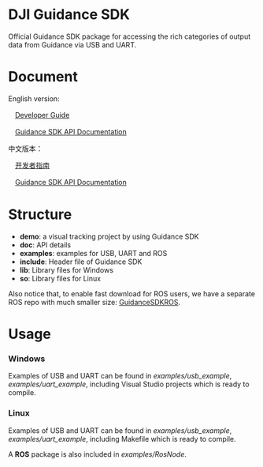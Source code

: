 DJI Guidance SDK
========================

Official Guidance SDK package for accessing the rich categories of output data from Guidance via USB and UART.

Document
============

English version:


　[Developer Guide](doc/DeveloperGuide/DeveloperGuide.md)

　[Guidance SDK API Documentation](doc/Guidance_SDK_API.md)


中文版本：

　[开发者指南](doc/开发者指南/开发者指南.md)　

　[Guidance SDK API Documentation](doc/Guidance_SDK_API.md)


Structure
=========
-	**demo**: a visual tracking project by using Guidance SDK
-	**doc**: API details
-	**examples**: examples for USB, UART and ROS
-	**include**: Header file of Guidance SDK 
-	**lib**: Library files for Windows
-	**so**: Library files for Linux

Also notice that, to enable fast download for ROS users, we have a separate ROS repo with much smaller size: [GuidanceSDKROS](https://github.com/dji-sdk/GuidanceSDKROS).

Usage
=========
### Windows ###

Examples of USB and UART can be found in *examples/usb\_example*, *examples/uart\_example*,	including Visual Studio projects which is ready to compile.  

### Linux ###

Examples of USB and UART can be found in *examples/usb\_example*, *examples/uart\_example*,	including Makefile which is ready to compile. 

A **ROS** package is also included in *examples/RosNode*.


